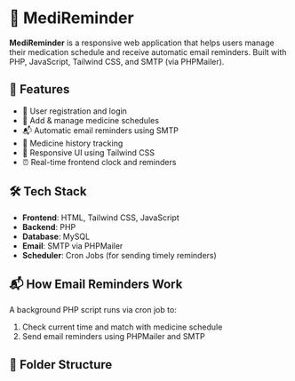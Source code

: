 # 💊 MediReminder

**MediReminder** is a responsive web application that helps users manage their medication schedule and receive automatic email reminders. Built with PHP, JavaScript, Tailwind CSS, and SMTP (via PHPMailer).

## 🚀 Features

- 🧾 User registration and login
- 💊 Add & manage medicine schedules
- 📬 Automatic email reminders using SMTP
- 📅 Medicine history tracking
- 📱 Responsive UI using Tailwind CSS
- ⏰ Real-time frontend clock and reminders

## 🛠 Tech Stack

- **Frontend**: HTML, Tailwind CSS, JavaScript
- **Backend**: PHP
- **Database**: MySQL
- **Email**: SMTP via PHPMailer
- **Scheduler**: Cron Jobs (for sending timely reminders)

## 📬 How Email Reminders Work

A background PHP script runs via cron job to:
1. Check current time and match with medicine schedule
2. Send email reminders using PHPMailer and SMTP

## 📂 Folder Structure

